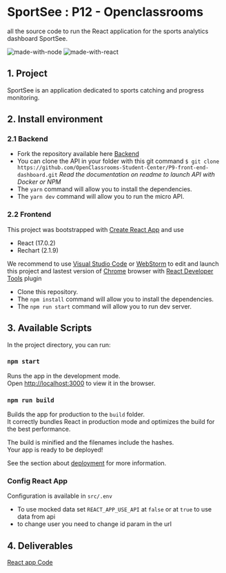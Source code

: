 # SportSee : P12 - Openclassrooms

all the source code to run the React application for the sports analytics dashboard SportSee.

![made-with-node](https://img.shields.io/badge/Node.js-43853D?style=for-the-badge&logo=node.js&logoColor=white) ![made-with-react](https://img.shields.io/badge/-ReactJs-61DAFB?style=for-the-badge&logo=react&logoColor=FFFFFF)

## 1. Project

SportSee is an application dedicated to sports catching and progress monitoring.

## 2. Install environment

### 2.1 Backend

- Fork the repository available
  here [Backend](https://github.com/OpenClassrooms-Student-Center/P9-front-end-dashboard.git)
- You can clone the API in your folder with this git
  command `$ git clone https://github.com/OpenClassrooms-Student-Center/P9-front-end-dashboard.git`
  *Read the documentation on readme to launch API with Docker or NPM*
- The `yarn` command will allow you to install the dependencies.
- The `yarn dev` command will allow you to run the micro API.

### 2.2 Frontend

This project was bootstrapped with [Create React App](https://github.com/facebook/create-react-app)
and use

- React (17.0.2)
- Rechart (2.1.9)

We recommend to use [Visual Studio Code](https://code.visualstudio.com/)
or [WebStorm](https://www.jetbrains.com/fr-fr/webstorm/) to edit and launch this project and lastest version
of [Chrome](https://www.google.fr/chrome/) browser
with [React Developer Tools](https://chrome.google.com/webstore/detail/react-developer-tools/) plugin

- Clone this repository.
- The `npm install` command will allow you to install the dependencies.
- The `npm run start` command will allow you to run dev server.

## 3. Available Scripts

In the project directory, you can run:

### `npm start`

Runs the app in the development mode.\
Open [http://localhost:3000](http://localhost:3000) to view it in the browser.

### `npm run build`

Builds the app for production to the `build` folder.\
It correctly bundles React in production mode and optimizes the build for the best performance.

The build is minified and the filenames include the hashes.\
Your app is ready to be deployed!

See the section about [deployment](https://facebook.github.io/create-react-app/docs/deployment) for more information.

### Config React App

Configuration is available in `src/.env`

- To use mocked data set `REACT_APP_USE_API` at `false` or at `true` to use data from api
- to change user you need to change id param in the url

## 4. Deliverables
[React app Code](https://github.com/A-Amal/AmalAbdelkafi_12_28042022)  

